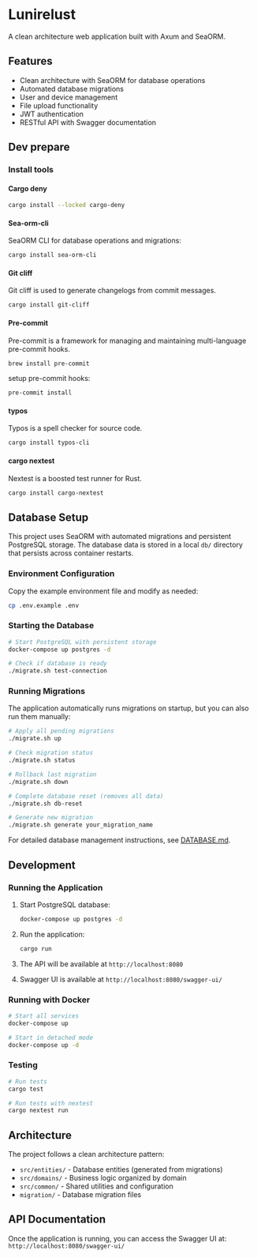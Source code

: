 # Lunirelust

A clean architecture web application built with Axum and SeaORM.

## Features

- Clean architecture with SeaORM for database operations
- Automated database migrations
- User and device management
- File upload functionality
- JWT authentication
- RESTful API with Swagger documentation

## Dev prepare

### Install tools

#### Cargo deny

```bash
cargo install --locked cargo-deny
```

#### Sea-orm-cli

SeaORM CLI for database operations and migrations:

```bash
cargo install sea-orm-cli
```

#### Git cliff

Git cliff is used to generate changelogs from commit messages.

```bash
cargo install git-cliff
```

#### Pre-commit

Pre-commit is a framework for managing and maintaining multi-language pre-commit hooks.

```bash
brew install pre-commit
```

setup pre-commit hooks:

```bash
pre-commit install
```

#### typos

Typos is a spell checker for source code.

```bash
cargo install typos-cli
```

#### cargo nextest

Nextest is a boosted test runner for Rust.

```bash
cargo install cargo-nextest
```

## Database Setup

This project uses SeaORM with automated migrations and persistent PostgreSQL storage. The database data is stored in a local `db/` directory that persists across container restarts.

### Environment Configuration

Copy the example environment file and modify as needed:

```bash
cp .env.example .env
```

### Starting the Database

```bash
# Start PostgreSQL with persistent storage
docker-compose up postgres -d

# Check if database is ready
./migrate.sh test-connection
```

### Running Migrations

The application automatically runs migrations on startup, but you can also run them manually:

```bash
# Apply all pending migrations
./migrate.sh up

# Check migration status
./migrate.sh status

# Rollback last migration
./migrate.sh down

# Complete database reset (removes all data)
./migrate.sh db-reset

# Generate new migration
./migrate.sh generate your_migration_name
```

For detailed database management instructions, see [DATABASE.md](DATABASE.md).

## Development

### Running the Application

1. Start PostgreSQL database:
   ```bash
   docker-compose up postgres -d
   ```

2. Run the application:
   ```bash
   cargo run
   ```

3. The API will be available at `http://localhost:8080`
4. Swagger UI is available at `http://localhost:8080/swagger-ui/`

### Running with Docker

```bash
# Start all services
docker-compose up

# Start in detached mode
docker-compose up -d
```

### Testing

```bash
# Run tests
cargo test

# Run tests with nextest
cargo nextest run
```

## Architecture

The project follows a clean architecture pattern:

- `src/entities/` - Database entities (generated from migrations)
- `src/domains/` - Business logic organized by domain
- `src/common/` - Shared utilities and configuration
- `migration/` - Database migration files

## API Documentation

Once the application is running, you can access the Swagger UI at:
`http://localhost:8080/swagger-ui/`
